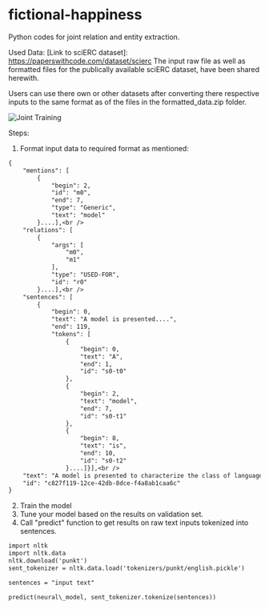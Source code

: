 # fictional-happiness

Python codes for joint relation and entity extraction.

Used Data:
[Link to sciERC dataset]: https://paperswithcode.com/dataset/scierc
The input raw file as well as formatted files for the publically available sciERC dataset, have been shared herewith.

Users can use there own or other datasets after converting there respective inputs to the same format as of the files in the formatted_data.zip folder.

![Joint Training](https://miro.medium.com/max/3688/1*rrIJOpJO8fkFECNHlwq-jQ.png)


Steps:
1. Format input data to required format as mentioned:
```diff
{
    "mentions": [
        {
            "begin": 2,
            "id": "m0",
            "end": 7,
            "type": "Generic",
            "text": "model"
        }....],<br />
	"relations": [
        {
            "args": [
                "m0",
                "m1"
            ],
            "type": "USED-FOR",
            "id": "r0"
        }....],<br />
	"sentences": [
        {
            "begin": 0,
            "text": "A model is presented....",
            "end": 119,
            "tokens": [
                {
                    "begin": 0,
                    "text": "A",
                    "end": 1,
                    "id": "s0-t0"
                },
                {
                    "begin": 2,
                    "text": "model",
                    "end": 7,
                    "id": "s0-t1"
                },
                {
                    "begin": 8,
                    "text": "is",
                    "end": 10,
                    "id": "s0-t2"
                }....]}],<br />
	"text": "A model is presented to characterize the class of languages obtained by adding reduplication to context-free languages....",<br />
    "id": "c827f119-12ce-42db-8dce-f4a8ab1caa6c"
}
```

2. Train the model
3. Tune your model based on the results on validation set.
4. Call "predict" function to get results on raw text inputs tokenized into sentences.
```diff
import nltk
import nltk.data
nltk.download('punkt')
sent_tokenizer = nltk.data.load('tokenizers/punkt/english.pickle')

sentences = "input text"

predict(neural\_model, sent_tokenizer.tokenize(sentences))
```

